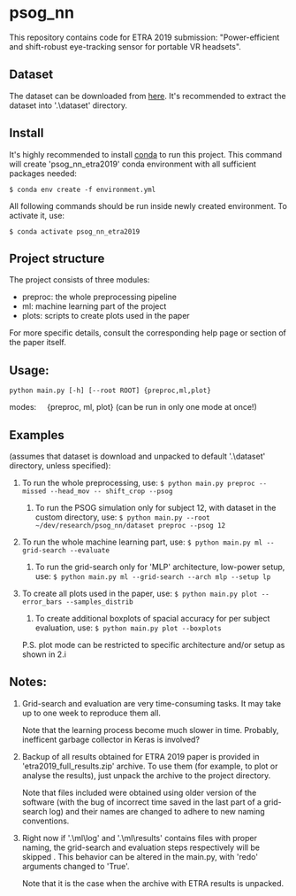 
# psog_nn

This repository contains code for ETRA 2019 submission: "Power-efficient and shift-robust eye-tracking sensor for portable VR headsets".

## Dataset
The dataset can be downloaded from [here](https://txst-my.sharepoint.com/:u:/g/personal/d_k139_txstate_edu/EacGiK96d_RGsnW8vvQZbKcBFZLZZEFthHr_-DgEiP3YyA?e=RBKnBh). 
It's recommended to extract the dataset into '.\dataset' directory.

## Install
It's highly recommended to install [conda](https://conda.io/en/latest/miniconda.html) to run this project.
This command will create 'psog_nn_etra2019' conda environment with all sufficient packages needed:
```
$ conda env create -f environment.yml
```
All following commands should be run inside newly created environment. To activate it, use:
```
$ conda activate psog_nn_etra2019
```

## Project structure
The project consists of three modules:
- preproc: the whole preprocessing pipeline
- ml: machine learning part of the project
- plots: scripts to create plots used in the paper

For more specific details, consult the corresponding help page or section of the paper itself.

## Usage:
```
python main.py [-h] [--root ROOT] {preproc,ml,plot}
```
modes:
&nbsp;&nbsp;&nbsp;&nbsp;{preproc, ml, plot} (can be run in only one mode at once!)


## Examples
(assumes that dataset is download and unpacked to default '.\dataset' directory, unless specified):

1. To run the whole preprocessing, use:
```$ python main.py preproc --missed --head_mov -- shift_crop --psog```
	1. To run the PSOG simulation only for subject 12, with dataset in the custom directory, use:
```$ python main.py --root ~/dev/research/psog_nn/dataset preproc --psog 12```
2. To run the whole machine learning part, use: 
```$ python main.py ml --grid-search --evaluate```
	1. To run the grid-search only for 'MLP' architecture, low-power setup, use:
```$ python main.py ml --grid-search --arch mlp --setup lp```
3. To create all plots used in the paper, use:
```$ python main.py plot --error_bars --samples_distrib```
	1. To create additional boxplots of spacial accuracy for per subject evaluation, use:
```$ python main.py plot --boxplots```

	P.S. plot mode can be restricted to specific architecture and/or setup as shown in 2.i

## Notes:

1. Grid-search and evaluation are very time-consuming tasks. It may take up to one week to reproduce them all. 
	
	Note that the learning process become much slower in time. Probably, inefficent garbage collector in Keras is involved?
2. Backup of all results obtained for ETRA 2019 paper is provided in 'etra2019_full_results.zip' archive. To use them (for example, to plot or analyse the results), just unpack the archive to the project directory. 

	Note that files included were obtained using older version of the software (with the bug of incorrect time saved in the last part of a grid-search log) and their names are changed to adhere to new naming conventions.
3. Right now if '.\ml\log' and '.\ml\results' contains files with proper naming, the grid-search and evaluation steps respectively will be skipped . This behavior can be altered in the main.py, with 'redo' arguments changed to 'True'.
	
	Note that it is the case when the archive with ETRA results is unpacked.
